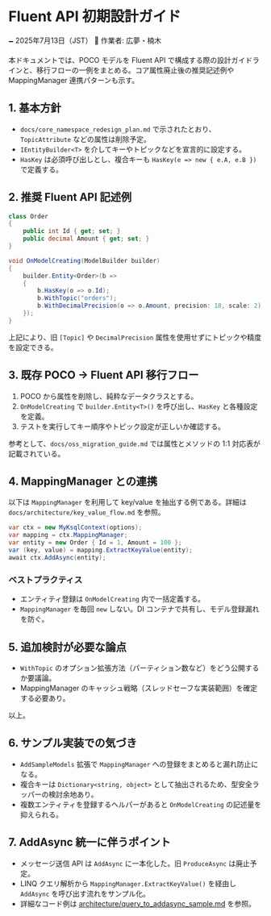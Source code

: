 # Fluent API 初期設計ガイド

🗕 2025年7月13日（JST）
🧐 作業者: 広夢・楠木

本ドキュメントでは、POCO モデルを Fluent API で構成する際の設計ガイドラインと、移行フローの一例をまとめる。コア属性廃止後の推奨記述例や MappingManager 連携パターンも示す。

## 1. 基本方針
- `docs/core_namespace_redesign_plan.md` で示されたとおり、`TopicAttribute` などの属性は削除予定。
- `IEntityBuilder<T>` を介してキーやトピックなどを宣言的に設定する。
- `HasKey` は必須呼び出しとし、複合キーも `HasKey(e => new { e.A, e.B })` で定義する。

## 2. 推奨 Fluent API 記述例
```csharp
class Order
{
    public int Id { get; set; }
    public decimal Amount { get; set; }
}

void OnModelCreating(ModelBuilder builder)
{
    builder.Entity<Order>(b =>
    {
        b.HasKey(o => o.Id);
        b.WithTopic("orders");
        b.WithDecimalPrecision(o => o.Amount, precision: 18, scale: 2);
    });
}
```
上記により、旧 `[Topic]` や `DecimalPrecision` 属性を使用せずにトピックや精度を設定できる。

## 3. 既存 POCO → Fluent API 移行フロー
1. POCO から属性を削除し、純粋なデータクラスとする。
2. `OnModelCreating` で `builder.Entity<T>()` を呼び出し、`HasKey` と各種設定を定義。
3. テストを実行してキー順序やトピック設定が正しいか確認する。

参考として、`docs/oss_migration_guide.md` では属性とメソッドの 1:1 対応表が記載されている。

## 4. MappingManager との連携
以下は `MappingManager` を利用して key/value を抽出する例である。詳細は `docs/architecture/key_value_flow.md` を参照。
```csharp
var ctx = new MyKsqlContext(options);
var mapping = ctx.MappingManager;
var entity = new Order { Id = 1, Amount = 100 };
var (key, value) = mapping.ExtractKeyValue(entity);
await ctx.AddAsync(entity);
```
### ベストプラクティス
- エンティティ登録は `OnModelCreating` 内で一括定義する。
- `MappingManager` を毎回 `new` しない。DI コンテナで共有し、モデル登録漏れを防ぐ。

## 5. 追加検討が必要な論点
- `WithTopic` のオプション拡張方法（パーティション数など）をどう公開するか要議論。
- MappingManager のキャッシュ戦略（スレッドセーフな実装範囲）を確定する必要あり。

以上。

## 6. サンプル実装での気づき
- `AddSampleModels` 拡張で `MappingManager` への登録をまとめると漏れ防止になる。
- 複合キーは `Dictionary<string, object>` として抽出されるため、型安全ラッパーの検討余地あり。
- 複数エンティティを登録するヘルパーがあると `OnModelCreating` の記述量を抑えられる。

## 7. AddAsync 統一に伴うポイント
- メッセージ送信 API は `AddAsync` に一本化した。旧 `ProduceAsync` は廃止予定。
- LINQ クエリ解析から `MappingManager.ExtractKeyValue()` を経由し `AddAsync` を呼び出す流れをサンプル化。
- 詳細なコード例は [architecture/query_to_addasync_sample.md](architecture/query_to_addasync_sample.md) を参照。
